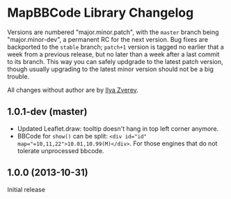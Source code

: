# MapBBCode Library Changelog

Versions are numbered "major.minor.patch", with the `master` branch being "major.minor-dev", a permanent RC for the next version. Bug fixes are backported to the `stable` branch; `patch+1` version is tagged no earlier that a week from a previous release, but no later than a week after a last commit to its branch. This way you can safely updgrade to the latest patch version, though usually upgrading to the latest minor version should not be a big trouble.

All changes without author are by [Ilya Zverev](https://github.com/Zverik).

## 1.0.1-dev (master)

* Updated Leaflet.draw: tooltip doesn't hang in top left corner anymore.
* BBCode for `show()` can be split: `<div id="id" map="=10,11,22">10.01,10.99(M)</div>`. For those engines that do not tolerate unprocessed bbcode.

## 1.0.0 (2013-10-31)

Initial release
